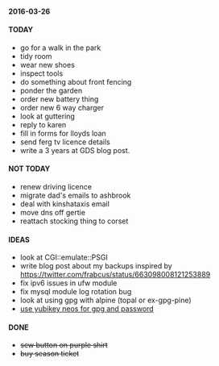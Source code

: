 #### 2016-03-26 ####

#### TODAY ####

- go for a walk in the park
- tidy room
- wear new shoes
- inspect tools
- do something about front fencing
- ponder the garden
- order new battery thing
- order new 6 way charger
- look at guttering
- reply to karen
- fill in forms for lloyds loan
- send ferg tv licence details
- write a 3 years at GDS blog post.



#### NOT TODAY ####

- renew driving licence
- migrate dad's emails to ashbrook
- deal with kinshataxis email
- move dns off gertie
- reattach stocking thing to corset

#### IDEAS ####

- look at CGI::emulate::PSGI
- write blog post about my backups inspired by https://twitter.com/frabcus/status/663098008121253889
- fix ipv6 issues in ufw module
- fix mysql module log rotation bug
- look at using gpg with alpine (topal or ex-gpg-pine)
- [use yubikey neos for gpg and password](http://viccuad.me/blog/secure-yourself-part-1-airgapped-computer-and-GPG-smartcards/) 

#### DONE ####

- ~~sew button on purple shirt~~
- ~~buy season ticket~~
